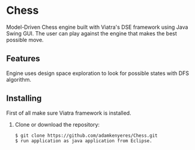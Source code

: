 # Chess

Model-Driven Chess engine built with Viatra's DSE framework using Java Swing GUI.
The user can play against the engine that makes the best possible move.

## Features
Engine uses design space exploration to look for possible states with DFS algorithm.

## Installing

First of all make sure Viatra framework is installed.

1. Clone or download the repository:

    ```
    $ git clone https://github.com/adamkenyeres/Chess.git
    $ run application as java application from Eclipse.
    ```
